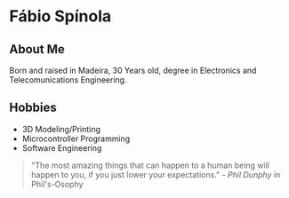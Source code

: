 # **Fábio Spínola**

## About Me

Born and raised in Madeira, 30 Years old, degree in Electronics and Telecomunications Engineering.

## Hobbies

- 3D Modeling/Printing 
- Microcontroller Programming
- Software Engineering

> "The most amazing things that can happen to a human being will 
happen to you, if you just lower your expectations." - *Phil Dunphy* in Phil's-Osophy

<!---
fabiospinola/fabiospinola is a ✨ special ✨ repository because its `README.md` (this file) appears on your GitHub profile.
You can click the Preview link to take a look at your changes.
--->
